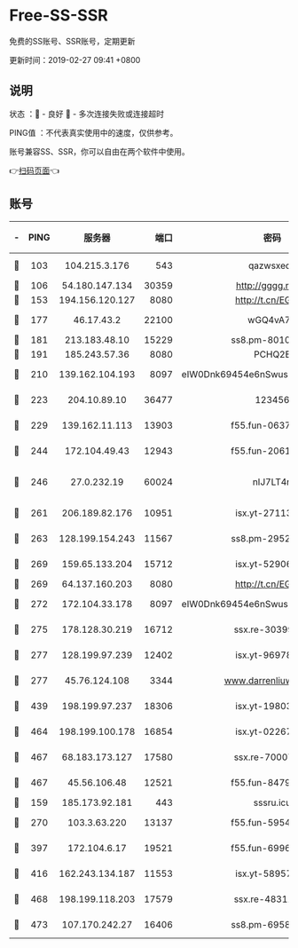 # Free-SS-SSR

免费的SS账号、SSR账号，定期更新

更新时间：2019-02-27 09:41 +0800

## 说明

状态     ：🙂 - 良好 🙁 - 多次连接失败或连接超时

PING值   ：不代表真实使用中的速度，仅供参考。

账号兼容SS、SSR，你可以自由在两个软件中使用。

👉[扫码页面](https://liesauer.github.io/free-ss-ssr.github.io/)👈

## 账号

|-|PING|服务器|端口|密码|加密方式|区域|
|:----:|:----:|:-----:|-----:|:----:|:----:|:----:|
|🙂|103|104.215.3.176|543|qazwsxedc|aes-256-gcm|JP|
|🙂|106|54.180.147.134|30359|http://gggg.rocks|chacha20|KR|
|🙂|153|194.156.120.127|8080|http://t.cn/EGJIyrl|rc4-md5|RU|
|🙂|177|46.17.43.2|22100|wGQ4vA7D|aes-256-gcm|RU|
|🙂|181|213.183.48.10|15229|ss8.pm-80109234|rc4-md5|RU|
|🙂|191|185.243.57.36|8080|PCHQ2E|rc4-md5|US|
|🙂|210|139.162.104.193|8097|eIW0Dnk69454e6nSwuspv9DmS201tQ0D|aes-256-cfb|JP|
|🙂|223|204.10.89.10|36477|123456|aes-256-cfb|US|
|🙂|229|139.162.11.113|13903|f55.fun-06375860|aes-256-cfb|SG|
|🙂|244|172.104.49.43|12943|f55.fun-20618102|aes-256-cfb|SG|
|🙂|246|27.0.232.19|60024|nIJ7LT4n|xchacha20-ietf-poly1305|HK|
|🙂|261|206.189.82.176|10951|isx.yt-27113365|aes-256-cfb|SG|
|🙂|263|128.199.154.243|11567|ss8.pm-29529398|aes-256-cfb|SG|
|🙂|269|159.65.133.204|15712|isx.yt-52906154|aes-256-cfb|SG|
|🙂|269|64.137.160.203|8080|http://t.cn/EGJIyrl|rc4-md5|CA|
|🙂|272|172.104.33.178|8097|eIW0Dnk69454e6nSwuspv9DmS201tQ0D|aes-256-cfb|SG|
|🙂|275|178.128.30.219|16712|ssx.re-30399462|aes-256-cfb|SG|
|🙂|277|128.199.97.239|12402|isx.yt-96978808|aes-256-cfb|SG|
|🙂|277|45.76.124.108|3344|www.darrenliuwei.com|aes-256-cfb|AU|
|🙂|439|198.199.97.237|18306|isx.yt-19803793|aes-256-cfb|US|
|🙂|464|198.199.100.178|16854|isx.yt-02267760|aes-256-cfb|US|
|🙂|467|68.183.173.127|17580|ssx.re-70007414|aes-256-cfb|US|
|🙂|467|45.56.106.48|12521|f55.fun-84790716|aes-256-cfb|US|
|🙂|159|185.173.92.181|443|sssru.icu|rc4-md5|RU|
|🙂|270|103.3.63.220|13137|f55.fun-59543154|aes-256-cfb|SG|
|🙂|397|172.104.6.17|19521|f55.fun-69966470|aes-256-cfb|US|
|🙂|416|162.243.134.187|11553|isx.yt-58957089|aes-256-cfb|US|
|🙁|468|198.199.118.203|17579|ssx.re-48311289|aes-256-cfb|US|
|🙁|473|107.170.242.27|16406|ss8.pm-69587797|aes-256-cfb|US|
